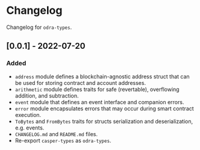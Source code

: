 # Changelog

Changelog for `odra-types`.

## [0.0.1] - 2022-07-20
### Added
- `address` module defines a blockchain-agnostic address struct that can be used for storing contract and account addresses.
- `arithmetic` module defines traits for safe (revertable), overflowing addition, and subtraction.
- `event` module that defines an event interface and companion errors.
- `error` module encapsulates errors that may occur during smart contract execution.
- `ToBytes` and `FromBytes` traits for structs serialization and deserialization, e.g. events.
- `CHANGELOG.md` and `README.md` files.
- Re-export `casper-types` as `odra-types`.
